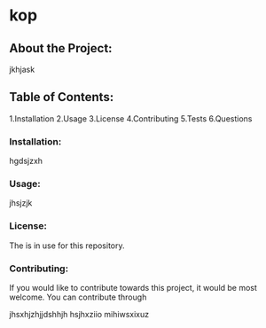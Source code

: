 # kop

## About the Project: 

jkhjask

## Table of Contents: 

1.Installation 
2.Usage 
3.License 
4.Contributing 
5.Tests 
6.Questions 

### Installation: 

hgdsjzxh

### Usage: 

jhsjzjk

### License: 

The  is in use for this repository.

### Contributing: 

If you would like to contribute towards this project, it would be most welcome. You can contribute through 

jhsxhjzhjjdshhjh hsjhxziio mihiwsxixuz 

